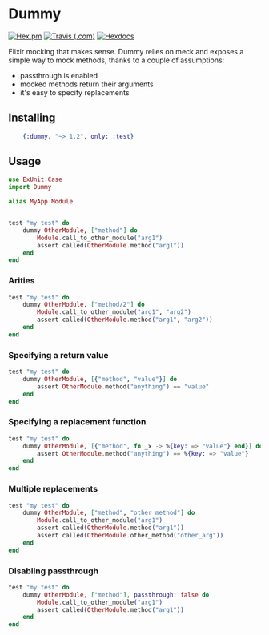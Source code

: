 # Dummy

[![Hex.pm](https://img.shields.io/hexpm/v/dummy.svg?style=for-the-badge)](https://hex.pm/packages/dummy)
[![Travis (.com)](https://img.shields.io/travis/com/strangemachines/dummy.svg?style=for-the-badge)](https://travis-ci.com/strangemachines/dummy)
[![Hexdocs](https://img.shields.io/badge/docs-hexdocs-blueviolet.svg?style=for-the-badge)](https://hexdocs.pm/dummy)

Elixir mocking that makes sense. Dummy relies on meck and exposes a simple way
to mock methods, thanks to a couple of assumptions:

- passthrough is enabled
- mocked methods return their arguments
- it's easy to specify replacements


## Installing

```elixir
    {:dummy, "~> 1.2", only: :test}
```

## Usage


```elixir
use ExUnit.Case
import Dummy

alias MyApp.Module


test "my test" do
    dummy OtherModule, ["method"] do
        Module.call_to_other_module("arg1")
        assert called(OtherModule.method("arg1"))
    end
end
```

### Arities

```elixir
test "my test" do
    dummy OtherModule, ["method/2"] do
        Module.call_to_other_module("arg1", "arg2")
        assert called(OtherModule.method("arg1", "arg2"))
    end
end
```

### Specifying a return value

```elixir
test "my test" do
    dummy OtherModule, [{"method", "value"}] do
        assert OtherModule.method("anything") == "value"
    end
end
```

### Specifying a replacement function

```elixir
test "my test" do
    dummy OtherModule, [{"method", fn _x -> %{key: => "value"} end}] do
        assert OtherModule.method("anything") == %{key: => "value"}
    end
end
```

### Multiple replacements

```elixir
test "my test" do
    dummy OtherModule, ["method", "other_method"] do
        Module.call_to_other_module("arg1")
        assert called(OtherModule.method("arg1"))
        assert called(OtherModule.other_method("other_arg"))
    end
end
```

### Disabling passthrough

```elixir
test "my test" do
    dummy OtherModule, ["method"], passthrough: false do
        Module.call_to_other_module("arg1")
        assert called(OtherModule.method("arg1"))
    end
end
```
